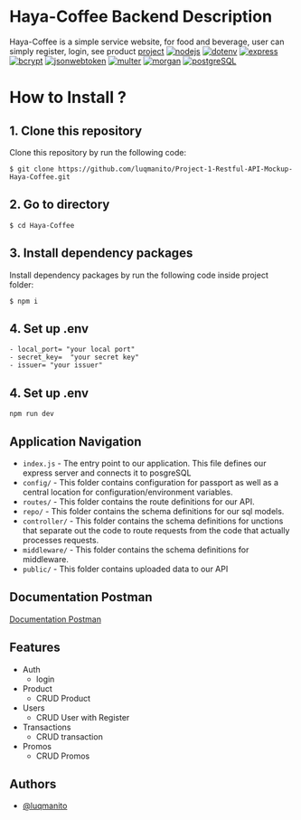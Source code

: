 # Haya-Coffee Backend Description

Haya-Coffee is a simple service website, for food and beverage, user can simply register, login, see product [project](##Related)
[![nodejs](https://nodejs.org/static/images/logo.svg)](https://nodejs.org/en/)
[![dotenv](https://img.shields.io/badge/dotenv-16.0.3-blue)](https://www.npmjs.com/package/dotenv)
[![express](https://img.shields.io/badge/express-4.18.1-blue)](https://www.npmjs.com/package/express)
[![bcrypt](https://img.shields.io/badge/bcrypt-5.0.1-blue)](https://www.npmjs.com/package/bcrypt)
[![jsonwebtoken](https://img.shields.io/badge/jsonwebtoken-8.5.1-blue)](https://www.npmjs.com/package/jsonwebtoken)
[![multer](https://img.shields.io/badge/multer-1.4.4-blue)](https://www.npmjs.com/package/multer)
[![morgan](https://img.shields.io/badge/morgan-1.10.0-blue)](https://www.npmjs.com/package/morganr)
[![postgreSQL](https://img.shields.io/badge/pg-8.8.0-blue)](https://www.npmjs.com/package/morganr)

# How to Install ?

## 1. Clone this repository

Clone this repository by run the following code:

```
$ git clone https://github.com/luqmanito/Project-1-Restful-API-Mockup-Haya-Coffee.git
```

## 2. Go to directory

```
$ cd Haya-Coffee
```

## 3. Install dependency packages

Install dependency packages by run the following code inside project folder:

```
$ npm i
```
## 4. Set up .env
```
- local_port= "your local port"
- secret_key=  "your secret key"
- issuer= "your issuer"
```

## 4. Set up .env
```
npm run dev
```


## Application Navigation

- `index.js` - The entry point to our application. This file defines our express server and connects it to posgreSQL
- `config/` - This folder contains configuration for passport as well as a central location for configuration/environment variables.
- `routes/` - This folder contains the route definitions for our API.
- `repo/` - This folder contains the schema definitions for our sql models.
- `controller/` - This folder contains the schema definitions for unctions that separate out the code to route requests from the code that actually processes requests.
- `middleware/` - This folder contains the schema definitions for middleware.
- `public/` - This folder contains uploaded data to our API

## Documentation Postman

[Documentation Postman](https://goo.by/CY4Dr)

## Features

- Auth
  - login
- Product
  - CRUD Product
- Users
  - CRUD User with Register
- Transactions
  - CRUD transaction
- Promos
  - CRUD Promos


## Authors

- [@luqmanito](https://github.com/luqmanito)
